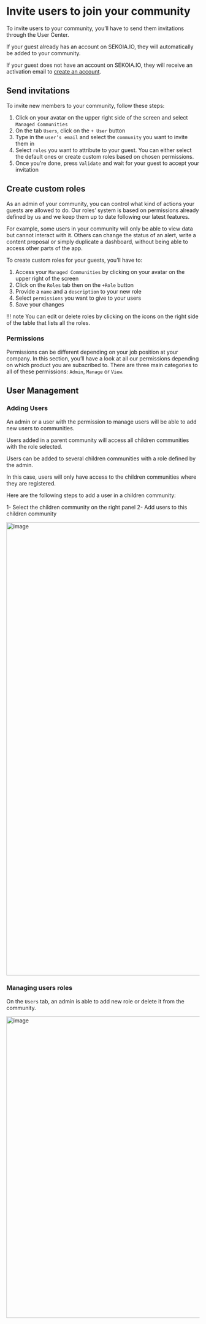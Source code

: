 # Invite users to join your community

To invite users to your community, you’ll have to send them invitations through the User Center.

If your guest already has an account on SEKOIA.IO, they will automatically be added to your community.

If your guest does not have an account on SEKOIA.IO, they will receive an activation email to [create an account](create_account.md).

## Send invitations

To invite new members to your community, follow these steps:

1. Click on your avatar on the upper right side of the screen and select `Managed Communities`
2. On the tab `Users`, click on the `+ User` button
3. Type in the `user’s email` and select the `community` you want to invite them in
4. Select `roles` you want to attribute to your guest. You can either select the default ones or create custom roles based on chosen permissions.
5. Once you’re done, press `Validate` and wait for your guest to accept your invitation

## Create custom roles

As an admin of your community, you can control what kind of actions your guests are allowed to do. Our roles’ system is based on permissions already defined by us and we keep them up to date following our latest features.

For example, some users in your community will only be able to view data but cannot interact with it. Others can change the status of an alert, write a content proposal or simply duplicate a dashboard, without being able to access other parts of the app.

To create custom roles for your guests, you’ll have to:

1. Access your `Managed Communities` by clicking on your avatar on the upper right of the screen
2. Click on the `Roles` tab then on the `+Role` button
3. Provide a `name` and a `description` to your new role
4. Select `permissions` you want to give to your users
5. Save your changes

!!! note
    You can edit or delete roles by clicking on the icons on the right side of the table that lists all the roles.

### Permissions
Permissions can be different depending on your job position at your company. In this section, you’ll have a look at all our permissions depending on which product you are subscribed to. There are three main categories to all of these permissions: `Admin`, `Manage` or `View`.

## User Management

### Adding Users

An admin or a user with the permission to manage users will be able to add new users to communities.

Users added in a parent community will access all children communities with the role selected.

Users can be added to several children communities with a role defined by the admin.

In this case, users will only have access to the children communities where they are registered.

Here are the following steps to add a user in a children community:

1- Select the children community on the right panel
2- Add users to this children community

<img width="1183" alt="image" src="https://user-images.githubusercontent.com/101662967/186946163-21ec9da8-3598-4fd7-83fe-0b1bd137ce45.png">

### Managing users roles

On the `Users` tab, an admin is able to add new role or delete it from the community. 

<img width="787" alt="image" src="https://user-images.githubusercontent.com/101662967/186946653-164d6b71-b075-402c-8013-61046da65931.png">

